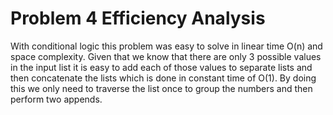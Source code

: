 # Problem 4 Efficiency Analysis

With conditional logic this problem was easy to solve in linear time O(n) and space complexity.  Given that we know that there are only 3 possible values in the input list it is easy to add each of those values to separate lists and then concatenate the lists which is done in constant time of O(1).  By doing this we only need to traverse the list once to group the numbers and then perform two appends. 